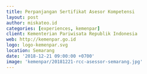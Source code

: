 ```yaml
---
title: Perpanjangan Sertifikat Asesor Kompetensi
layout: post
author: miskateo.id
categories: [experiences, kemenpar]
client: Kementerian Pariwisata Republik Indonesia
web: http://kemenpar.go.id
logo: logo-kemenpar.svg
location: Semarang
date: '2018-12-21 09:00:00 +0700'
image: 'kemenpar/20181221-rcc-asessor-semarang.jpg'
---
```

